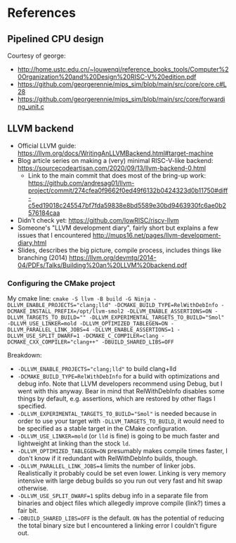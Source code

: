 # References

## Pipelined CPU design

Courtesy of george:

- http://home.ustc.edu.cn/~louwenqi/reference_books_tools/Computer%20Organization%20and%20Design%20RISC-V%20edition.pdf
- https://github.com/georgerennie/mips_sim/blob/main/src/core/core.c#L28
- https://github.com/georgerennie/mips_sim/blob/main/src/core/forwarding_unit.c

## LLVM backend

- Official LLVM guide: https://llvm.org/docs/WritingAnLLVMBackend.html#target-machine
- Blog article series on making a (very) minimal RISC-V-like backend: https://sourcecodeartisan.com/2020/09/13/llvm-backend-0.html
    - Link to the main commit that does most of the bring-up work: https://github.com/andresag01/llvm-project/commit/274cfea0f9662f0ed49f6132b0424323d0b11750#diff-c5ed19018c245547bf7fda59838e8bd5589e30bd9463930fc6ae0b2576184caa
- Didn't check yet: https://github.com/lowRISC/riscv-llvm
- Someone's "LLVM development diary", fairly short but explains a few issues that I encountered http://mups16.net/pages/llvm-development-diary.html
- Slides, describes the big picture, compile process, includes things like branching (2014) https://llvm.org/devmtg/2014-04/PDFs/Talks/Building%20an%20LLVM%20backend.pdf

### Configuring the CMake project

My cmake line: `cmake -S llvm -B build -G Ninja -DLLVM_ENABLE_PROJECTS="clang;lld" -DCMAKE_BUILD_TYPE=RelWithDebInfo -DCMAKE_INSTALL_PREFIX=/opt/llvm-smol2 -DLLVM_ENABLE_ASSERTIONS=ON -DLLVM_TARGETS_TO_BUILD="" -DLLVM_EXPERIMENTAL_TARGETS_TO_BUILD="Smol" -DLLVM_USE_LINKER=mold -DLLVM_OPTIMIZED_TABLEGEN=ON -DLLVM_PARALLEL_LINK_JOBS=4 -DLLVM_ENABLE_ASSERTIONS=1 -DLLVM_USE_SPLIT_DWARF=1 -DCMAKE_C_COMPILER=clang -DCMAKE_CXX_COMPILER="clang++" -DBUILD_SHARED_LIBS=OFF`

Breakdown:

- `-DLLVM_ENABLE_PROJECTS="clang;lld"` to build clang+lld
- `-DCMAKE_BUILD_TYPE=RelWithDebInfo` for a build with optimizations and debug
info. Note that LLVM developers recommend using Debug, but I went with this
anyway. Bear in mind that RelWithDebInfo disables some things by default, e.g.
assertions, which are restored by other flags I specified.
- `-DLLVM_EXPERIMENTAL_TARGETS_TO_BUILD="Smol"` is needed because in order to
use your target with `-DLLVM_TARGETS_TO_BUILD`, it would need to be specified as
a stable target in the CMake configuration.
- `-DLLVM_USE_LINKER=mold` (or `lld` is fine) is going to be much faster and
lightweight at linking than the stock `ld`.
- `-DLLVM_OPTIMIZED_TABLEGEN=ON` presumably makes compile times faster, I don't
know if it redundant with RelWithDebInfo builds, though.
- `-DLLVM_PARALLEL_LINK_JOBS=4` limits the number of linker jobs. Realistically
it probably could be set even lower. Linking is very memory intensive with large
debug builds so you run out very fast and hit swap otherwise.
- `-DLLVM_USE_SPLIT_DWARF=1` splits debug info in a separate file from binaries
and object files which allegedly improve compile (link?) times a fair bit.
- `-DBUILD_SHARED_LIBS=OFF` is the default. `ON` has the potential of reducing
the total binary size but I encountered a linking error I couldn't figure out.